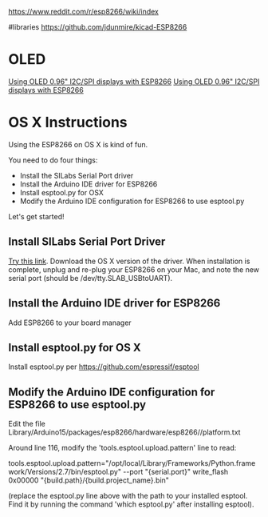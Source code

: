 https://www.reddit.com/r/esp8266/wiki/index

#libraries
https://github.com/jdunmire/kicad-ESP8266

# OLED
[Using OLED 0.96" I2C/SPI displays with ESP8266]( http://arduino-er.blogspot.com/2016/06/nodemcuesp8266-oled-096-128x64-i2c.html) 
[Using OLED 0.96" I2C/SPI displays with ESP8266](http://blog.squix.org/2016/08/esp8266-weather-station-on-a-big-screen.html)

# OS X Instructions

Using the ESP8266 on OS X is kind of fun.

You need to do four things:
- Install the SILabs Serial Port driver
- Install the Arduino IDE driver for ESP8266
- Install esptool.py for OSX
- Modify the Arduino IDE configuration for ESP8266 to use esptool.py

Let's get started!

## Install SILabs Serial Port Driver

[Try this link]( https://www.silabs.com/products/development-tools/software/usb-to-uart-bridge-vcp-drivers ).  Download the OS X version of the driver.  When installation is complete, unplug and re-plug your ESP8266 on your Mac, and note the new serial port (should be /dev/tty.SLAB_USBtoUART).

## Install the Arduino IDE driver for ESP8266

Add ESP8266 to your board manager

## Install esptool.py for OS X

Install esptool.py per https://github.com/espressif/esptool

## Modify the Arduino IDE configuration for ESP8266 to use esptool.py

Edit the file Library/Arduino15/packages/esp8266/hardware/esp8266/<version>/platform.txt

Around line 116, modify the 'tools.esptool.upload.pattern' line to read:

tools.esptool.upload.pattern="/opt/local/Library/Frameworks/Python.framework/Versions/2.7/bin/esptool.py" --port "{serial.port}" write_flash 0x00000 "{build.path}/{build.project_name}.bin"

(replace the esptool.py line above with the path to your installed esptool.  Find it by running the command 'which esptool.py' after installing esptool).
